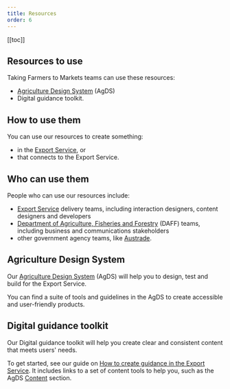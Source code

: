 ```yaml
---
title: Resources
order: 6
---
```


[[toc]]

## Resources to use

Taking Farmers to Markets teams can use these resources:

- [Agriculture Design System](https://design-system.agriculture.gov.au/) (AgDS)
- Digital guidance toolkit.

## How to use them

You can use our resources to create something:

- in the [Export Service](https://exports.agriculture.gov.au/help/export-service-account/create-account), or
- that connects to the Export Service.

## Who can use them

People who can use our resources include:

- [Export Service](https://exports.agriculture.gov.au/help/export-service-account/create-account) delivery teams, including interaction designers, content designers and developers
- [Department of Agriculture, Fisheries and Forestry](https://www.agriculture.gov.au/) (DAFF) teams, including business and communications stakeholders
- other government agency teams, like [Austrade](https://www.austrade.gov.au/).

## Agriculture Design System

Our [Agriculture Design System](https://design-system.agriculture.gov.au/) (AgDS) will help you to design, test and build for the Export Service.

You can find a suite of tools and guidelines in the AgDS to create accessible and user-friendly products.

## Digital guidance toolkit

Our Digital guidance toolkit will help you create clear and consistent content that meets users' needs.

To get started, see our guide on [How to create guidance in the Export Service](https://design-system.agriculture.gov.au/guides/how-to-write-guidance). It includes links to a set of content tools to help you, such as the AgDS [Content](https://design-system.agriculture.gov.au/content) section.
